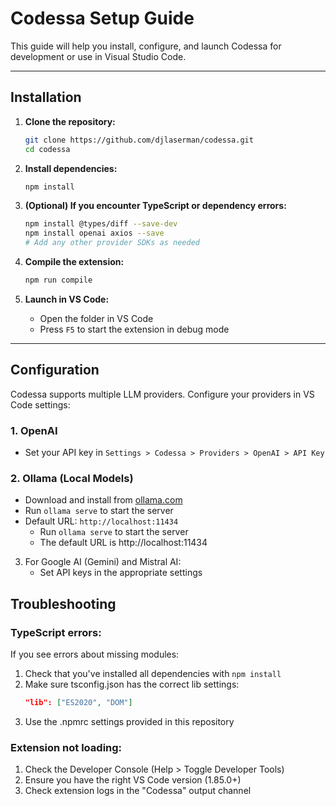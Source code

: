 # Codessa Setup Guide

This guide will help you install, configure, and launch Codessa for development or use in Visual Studio Code.

---

## Installation

1. **Clone the repository:**
   ```bash
   git clone https://github.com/djlaserman/codessa.git
   cd codessa
   ```

2. **Install dependencies:**
   ```bash
   npm install
   ```

3. **(Optional) If you encounter TypeScript or dependency errors:**
   ```bash
   npm install @types/diff --save-dev
   npm install openai axios --save
   # Add any other provider SDKs as needed
   ```

4. **Compile the extension:**
   ```bash
   npm run compile
   ```

5. **Launch in VS Code:**
   - Open the folder in VS Code
   - Press `F5` to start the extension in debug mode

---

## Configuration

Codessa supports multiple LLM providers. Configure your providers in VS Code settings:

### 1. OpenAI
- Set your API key in `Settings > Codessa > Providers > OpenAI > API Key`

### 2. Ollama (Local Models)
- Download and install from [ollama.com](https://ollama.com/)
- Run `ollama serve` to start the server
- Default URL: `http://localhost:11434`
   - Run `ollama serve` to start the server
   - The default URL is http://localhost:11434

3. For Google AI (Gemini) and Mistral AI:
   - Set API keys in the appropriate settings

## Troubleshooting

### TypeScript errors:

If you see errors about missing modules:

1. Check that you've installed all dependencies with `npm install`
2. Make sure tsconfig.json has the correct lib settings:
   ```json
   "lib": ["ES2020", "DOM"]
   ```
3. Use the .npmrc settings provided in this repository

### Extension not loading:

1. Check the Developer Console (Help > Toggle Developer Tools)
2. Ensure you have the right VS Code version (1.85.0+)
3. Check extension logs in the "Codessa" output channel 